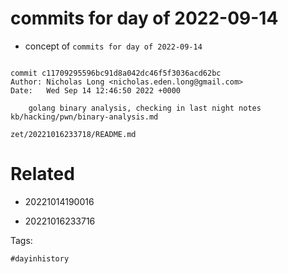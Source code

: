 # commits for day of 2022-09-14

- concept of `commits for day of 2022-09-14`

```

commit c11709295596bc91d8a042dc46f5f3036acd62bc
Author: Nicholas Long <nicholas.eden.long@gmail.com>
Date:   Wed Sep 14 12:46:50 2022 +0000

    golang binary analysis, checking in last night notes
kb/hacking/pwn/binary-analysis.md
```

` zet/20221016233718/README.md `

# Related

- 20221014190016

- 20221016233716

Tags:

    #dayinhistory
